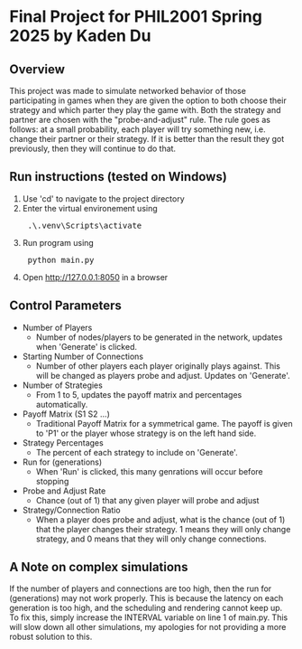 # Final Project for PHIL2001 Spring 2025 by Kaden Du

## Overview

This project was made to simulate networked behavior of those participating in games when they are given the option to both choose their strategy and which parter they play the game with. Both the strategy and partner are chosen with the "probe-and-adjust" rule. The rule goes as follows: at a small probability, each player will try something new, i.e. change their partner or their strategy. If it is better than the result they got previously, then they will continue to do that.

## Run instructions (tested on Windows)

1. Use 'cd' to navigate to the project directory
2. Enter the virtual environement using <pre> .\\.venv\Scripts\activate </pre>
3. Run program using  <pre> python main.py</pre>
4. Open <href> http://127.0.0.1:8050 </href> in a browser

## Control Parameters
* Number of Players 
    * Number of nodes/players to be generated in the network, updates when 'Generate' is clicked.
* Starting Number of Connections 
    * Number of other players each player originally plays against. This will be changed as players probe and adjust. Updates on 'Generate'.
* Number of Strategies
    * From 1 to 5, updates the payoff matrix and percentages automatically.
* Payoff Matrix (S1 S2 ...)
    * Traditional Payoff Matrix for a symmetrical game. The payoff is given to 'P1' or the player whose strategy is on the left hand side.
* Strategy Percentages
    * The percent of each strategy to include on 'Generate'.
* Run for (generations)
    * When 'Run' is clicked, this many genrations will occur before stopping
* Probe and Adjust Rate
    * Chance (out of 1) that any given player will probe and adjust
* Strategy/Connection Ratio
    * When a player does probe and adjust, what is the chance (out of 1) that the player changes their strategy. 1 means they will only change strategy, and 0 means that they will only change connections.

## A Note on complex simulations

If the number of players and connections are too high, then the run for (generations) may not work properly. This is because the latency on each generation is too high, and the scheduling and rendering cannot keep up. To fix this, simply increase the INTERVAL variable on line 1 of main.py. This will slow down all other simulations, my apologies for not providing a more robust solution to this.